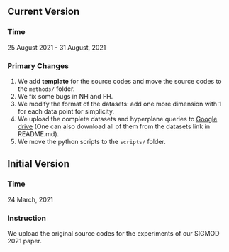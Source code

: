 ## Current Version

### Time

25 August 2021 - 31 August, 2021

### Primary Changes

1. We add **template** for the source codes and move the source codes to the `methods/` folder.
2. We fix some bugs in NH and FH.
3. We modify the format of the datasets: add one more dimension with 1 for each data point for simplicity.
4. We upload the complete datasets and hyperplane queries to [Google drive](https://drive.google.com/drive/folders/1aBFV4feZcLnQkDR7tjC-Kj7g3MpfBqv7?usp=sharing) (One can also download all of them from the datasets link in README.md).
5. We move the python scripts to the `scripts/` folder.

## Initial Version

### Time

24 March, 2021

### Instruction

We upload the original source codes for the experiments of our SIGMOD 2021 paper.

